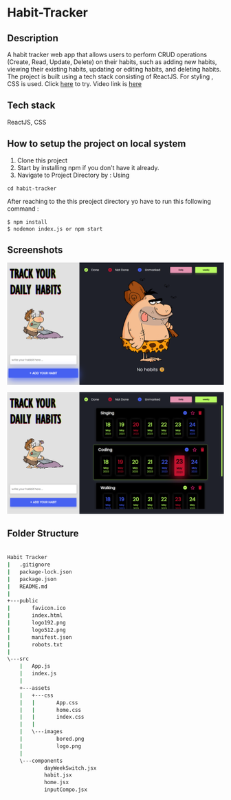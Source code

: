 # Habit-Tracker
## Description
  A habit tracker web app that allows users to perform CRUD operations (Create, Read, Update, Delete) on their habits, such as adding new habits, viewing their existing habits, updating or editing habits, and deleting habits. The project is built using a tech stack consisting of ReactJS. For styling , CSS is used.
  Click [here](https://habit-tracker-cn.netlify.app/) to try. Video link is [here](https://youtu.be/r_zC0-FBPwY)

## Tech stack
  ReactJS, CSS



## How to setup the project on local system
  1. Clone this project
  2. Start by installing npm if you don't have it already.
  3. Navigate to Project Directory by : Using
  ```
  cd habit-tracker
  ```

  After reaching to the this preoject directory yo have to run this following command :
  ```
  $ npm install
  $ nodemon index.js or npm start
  ```

 ## Screenshots
  ![Screenshot 1](https://github.com/ashish88pal/habitTrackerReactCN/blob/27587310225a8fc1464f52aaa93c8b4baf870a09/src/screenshots/ss1.png?raw=true)

  ![Screenshot 2](https://github.com/ashish88pal/habitTrackerReactCN/blob/27587310225a8fc1464f52aaa93c8b4baf870a09/src/screenshots/ss2.png?raw=true)







  ## Folder Structure
```bash

Habit Tracker
|   .gitignore
|   package-lock.json
|   package.json
|   README.md
|
+---public
|       favicon.ico
|       index.html
|       logo192.png
|       logo512.png
|       manifest.json
|       robots.txt
|
\---src
    |   App.js
    |   index.js
    |
    +---assets
    |   +---css
    |   |       App.css
    |   |       home.css
    |   |       index.css
    |   |
    |   \---images
    |           bored.png
    |           logo.png
    |
    \---components
            dayWeekSwitch.jsx
            habit.jsx
            home.jsx
            inputCompo.jsx
```
